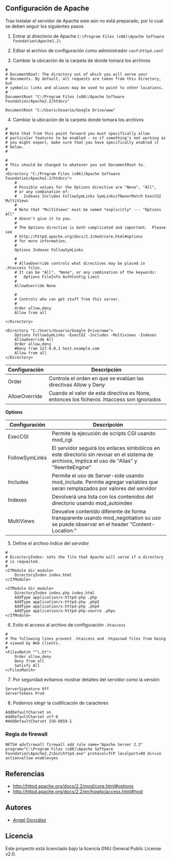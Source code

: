 ## Configuración de Apache

Tras instalar el servidor de Apache este aún no está preparado, por lo cual se deben seguir los siguientes pasos

1. Entrar al directorio de Apache `C:\Program Files (x86)\Apache Software Foundation\Apache2.2\`

2. Editar el archivo de configuración como administrador  `conf\httpd.conf`

3. Cambiar la ubicación de la carpeta de donde tomara los archivos

~~~
#
# DocumentRoot: The directory out of which you will serve your
# documents. By default, all requests are taken from this directory, but
# symbolic links and aliases may be used to point to other locations.
#
DocumentRoot "C:/Program Files (x86)/Apache Software Foundation/Apache2.2/htdocs"
~~~

~~~
DocumentRoot "C:/Users/Usuario/Google Drive/www"
~~~

4. Cambiar la ubicación de la carpeta donde tomara los archivos

~~~
#
# Note that from this point forward you must specifically allow
# particular features to be enabled - so if something's not working as
# you might expect, make sure that you have specifically enabled it
# below.
#

#
# This should be changed to whatever you set DocumentRoot to.
#
<Directory "C:/Program Files (x86)/Apache Software Foundation/Apache2.2/htdocs">
    #
    # Possible values for the Options directive are "None", "All",
    # or any combination of:
    #   Indexes Includes FollowSymLinks SymLinksifOwnerMatch ExecCGI MultiViews
    #
    # Note that "MultiViews" must be named *explicitly* --- "Options All"
    # doesn't give it to you.
    #
    # The Options directive is both complicated and important.  Please see
    # http://httpd.apache.org/docs/2.2/mod/core.html#options
    # for more information.
    #
    Options Indexes FollowSymLinks

    #
    # AllowOverride controls what directives may be placed in .htaccess files.
    # It can be "All", "None", or any combination of the keywords:
    #   Options FileInfo AuthConfig Limit
    #
    AllowOverride None

    #
    # Controls who can get stuff from this server.
    #
    Order allow,deny
    Allow from all

</Directory>
~~~

~~~
<Directory "C:/Users/Usuario/Google Drive/www">
    Options FollowSymLinks -ExecCGI -Includes -Multiviews -Indexes
    AllowOverride All
    Order allow,deny
    #Deny from 127.0.0.1 host.example.com
    Allow from all
</Directory>
~~~

| Configuración | Descripción |
| --- | --- |
| Order | Controla el orden en que se evalúan las directivas Allow y Deny |
| AllowOverride | Cuando el valor de esta directiva es None, entonces los ficheros .htaccess son ignorados |

**Options**

| Configuración | Descripción |
| --- | --- |
| ExecCGI | Permite la ejecución de scripts CGI usando mod_cgi |
| FollowSymLinks | El servidor seguirá los enlaces simbólicos en este directorio sin revisar en el sistema de archivos, implica el uso de "Alias" y "RewriteEngine" |
| Includes | Permite el uso de Server-side usando mod_include. Permite agregar variables que serán remplazados por valores del servidor |
| Indexes | Devolverá una lista con los contenidos del directorio usando mod_autoindex |
| MultiViews | Devuelve contenido diferente de forma transparente usando mod_negotiation su uso se puede observar en el header "Content-Location:" |

5. Define el archivo índice del servidor

~~~
#
# DirectoryIndex: sets the file that Apache will serve if a directory
# is requested.
#
<IfModule dir_module>
    DirectoryIndex index.html
</IfModule>
~~~

~~~
<IfModule dir_module>
    DirectoryIndex index.php index.html
    AddType application/x-httpd-php .php
    AddType application/x-httpd-php .php5
    AddType application/x-httpd-php .php4
    AddType application/x-httpd-php-source .phps
</IfModule>
~~~

6. Evito el acceso al archivo de configuración `.htaccess`

~~~
#
# The following lines prevent .htaccess and .htpasswd files from being 
# viewed by Web clients. 
#
<FilesMatch "^\.ht">
    Order allow,deny
    Deny from all
    Satisfy All
</FilesMatch>
~~~

7. Por seguridad evitamos mostrar detalles del servidor como la versión

~~~
ServerSignature Off
ServerTokens Prod
~~~

8. Podemos elegir la codificación de caracteres

~~~
AddDefaultCharset on
AddDefaultCharset utf-8
#AddDefaultCharset ISO-8859-1
~~~

### Regla de firewall

~~~
NETSH advfirewall firewall add rule name="Apache Server 2.2" program="C:\Program Files (x86)\Apache Software Foundation\Apache2.2\bin\httpd.exe" protocol=TCP localport=80 dir=in action=allow enable=yes
~~~

## Referencias

* http://httpd.apache.org/docs/2.2/mod/core.html#options
* http://httpd.apache.org/docs/2.2/en/howto/access.html#host

## Autores

* [Angel González](https://github.com/mgrc45)

## Licencia

Este proyecto está licenciado bajo la licencia GNU General Public License v2.0.
